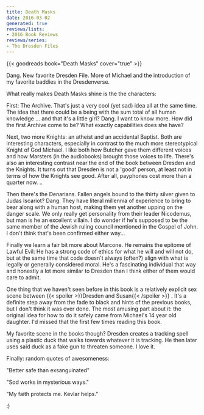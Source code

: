 ```yaml
---
title: Death Masks
date: 2016-03-02
generated: true
reviews/lists:
- 2016 Book Reviews
reviews/series:
- The Dresden Files
---
```

{{< goodreads book="Death Masks" cover="true" >}}

Dang. New favorite Dresden File. More of Michael and the introduction of my favorite baddies in the Dresdenverse.  

What really makes Death Masks shine is the the characters:  

<!--more-->

First: The Archive. That's just a very cool (yet sad) idea all at the same time. The idea that there could be a being with the sum total of all human knowledge ... and that it's a little girl? Dang. I want to know more. How did the first Archive come to be? What exactly capabilities does she have?  

Next, two more Knights: an atheist and an accidental Baptist. Both are interesting characters, especially in contrast to the much more stereotypical Knight of God Michael. I like both how Butcher gave them different voices and how Marsters (in the audiobooks) brought those voices to life. There's also an interesting contrast near the end of the book between Dresden and the Knights. It turns out that Dresden is not a 'good' person, at least not in terms of how the Knights see good. After all, payphones cost more than a quarter now. ..  

Then there's the Denarians. Fallen angels bound to the thirty silver given to Judas Iscariot? Dang. They have literal millennia of experience to bring to bear along with a human host, making them yet another upping on the danger scale. We only really get personality from their leader Nicodemus, but man is he an excellent villain. I do wonder if he's supposed to be the same member of the Jewish ruling council mentioned in the Gospel of John. I don't think that's been confirmed either way...  

Finally we learn a fair bit more about Marcone. He remains the epitome of Lawful Evil: He has a strong code of ethics for what he will and will not do, but at the same time that code doesn't always (often?) align with what is legally or generally considered moral. He's a fascinating individual that way and honestly a lot more similar to Dresden than I think either of them would care to admit.  

One thing that we haven't seen before in this book is a relatively explicit sex scene between  {{< spoiler >}}Dresden and Susan{{< /spoiler >}}  . It's a definite step away from the fade to black and hints of the previous books, but I don't think it was over done. The most amusing part about it: the original idea for how to do it safely came from Michael's 14 year old daughter. I'd missed that the first few times reading this book.  

My favorite scene in the books though? Dresden creates a tracking spell using a plastic duck that walks towards whatever it is tracking. He then later uses said duck as a fake gun to threaten someone. I love it.  

Finally: random quotes of awesomeness:  

"Better safe than exsanguinated"  

"Sod works in mysterious ways."  

"My faith protects me. Kevlar helps."  

:)


